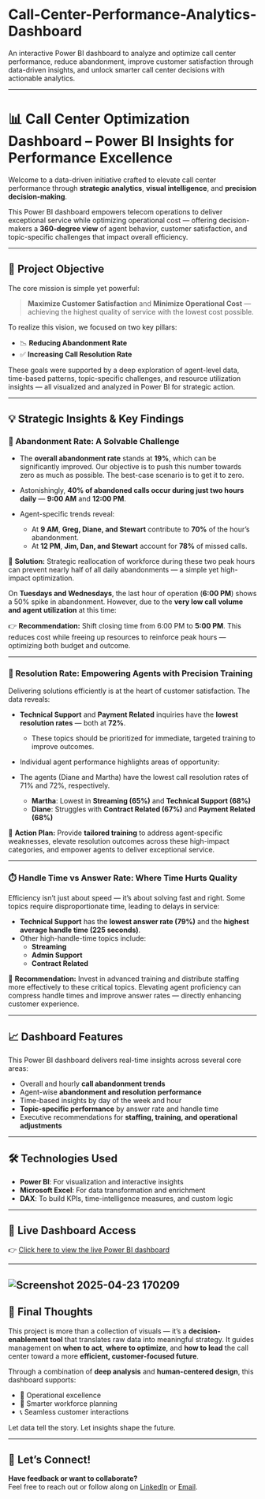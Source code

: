 # Call-Center-Performance-Analytics-Dashboard
An interactive Power BI dashboard to analyze and optimize call center performance, reduce abandonment, improve customer satisfaction through data-driven insights, and unlock smarter call center decisions with actionable analytics.




-----------------

# 📊 Call Center Optimization Dashboard – Power BI Insights for Performance Excellence

Welcome to a data-driven initiative crafted to elevate call center performance through **strategic analytics**, **visual intelligence**, and **precision decision-making**.

This Power BI dashboard empowers telecom operations to deliver exceptional service while optimizing operational cost — offering decision-makers a **360-degree view** of agent behavior, customer satisfaction, and topic-specific challenges that impact overall efficiency.

---

## 🎯 Project Objective

The core mission is simple yet powerful:

> **Maximize Customer Satisfaction** and **Minimize Operational Cost** — achieving the highest quality of service with the lowest cost possible.

To realize this vision, we focused on two key pillars:
- 📉 **Reducing Abandonment Rate**
- ✅ **Increasing Call Resolution Rate**

These goals were supported by a deep exploration of agent-level data, time-based patterns, topic-specific challenges, and resource utilization insights — all visualized and analyzed in Power BI for strategic action.

---

## 💡 Strategic Insights & Key Findings

### 🛑 Abandonment Rate: A Solvable Challenge

- The **overall abandonment rate** stands at **19%**, which can be significantly improved. Our objective is to push this number towards zero as much as possible. The best-case scenario is to get it to zero.
  
- Astonishingly, **40% of abandoned calls occur during just two hours daily** — **9:00 AM** and **12:00 PM**.
- Agent-specific trends reveal:
  - At **9 AM**, **Greg, Diane, and Stewart** contribute to **70%** of the hour’s abandonment.
  - At **12 PM**, **Jim, Dan, and Stewart** account for **78%** of missed calls.

📌 **Solution:** Strategic reallocation of workforce during these two peak hours can prevent nearly half of all daily abandonments — a simple yet high-impact optimization.

On **Tuesdays and Wednesdays**, the last hour of operation (**6:00 PM**) shows a 50% spike in abandonment. However, due to the **very low call volume and agent utilization** at this time:

👉 **Recommendation:** Shift closing time from 6:00 PM to **5:00 PM**. This reduces cost while freeing up resources to reinforce peak hours — optimizing both budget and outcome.

---

### 🧩 Resolution Rate: Empowering Agents with Precision Training

Delivering solutions efficiently is at the heart of customer satisfaction. The data reveals:

- **Technical Support** and **Payment Related** inquiries have the **lowest resolution rates** — both at **72%**.
  - These topics should be prioritized for immediate, targeted training to improve outcomes.
    
- Individual agent performance highlights areas of opportunity:
- The agents (Diane and Martha) have the lowest call resolution rates of 71% and 72%, respectively.
  - **Martha**: Lowest in **Streaming (65%)** and **Technical Support (68%)**
  - **Diane**: Struggles with **Contract Related (67%)** and **Payment Related (68%)**

🎯 **Action Plan:** Provide **tailored training** to address agent-specific weaknesses, elevate resolution outcomes across these high-impact categories, and empower agents to deliver exceptional service.

---

### ⏱️ Handle Time vs Answer Rate: Where Time Hurts Quality

Efficiency isn’t just about speed — it’s about solving fast and right. Some topics require disproportionate time, leading to delays in service:

- **Technical Support** has the **lowest answer rate (79%)** and the **highest average handle time (225 seconds)**.
- Other high-handle-time topics include:
  - **Streaming**
  - **Admin Support**
  - **Contract Related**

📌 **Recommendation:** Invest in advanced training and distribute staffing more effectively to these critical topics. Elevating agent proficiency can compress handle times and improve answer rates — directly enhancing customer experience.

---

## 📈 Dashboard Features

This Power BI dashboard delivers real-time insights across several core areas:

- Overall and hourly **call abandonment trends**
- Agent-wise **abandonment and resolution performance**
- Time-based insights by day of the week and hour
- **Topic-specific performance** by answer rate and handle time
- Executive recommendations for **staffing, training, and operational adjustments**

---

## 🛠️ Technologies Used

- **Power BI**: For visualization and interactive insights
- **Microsoft Excel**: For data transformation and enrichment
- **DAX**: To build KPIs, time-intelligence measures, and custom logic


---

## 🔗 Live Dashboard Access

👉 [Click here to view the live Power BI dashboard](https://app.powerbi.com/view?r=eyJrIjoiMDc0YWQ5ZjgtMWU5MS00OWQxLTg4YTgtYTAwYjRlZDAzNmFkIiwidCI6ImRmODY3OWNkLWE4MGUtNDVkOC05OWFjLWM4M2VkN2ZmOTVhMCJ9)

---
![Screenshot 2025-04-23 170209](https://github.com/user-attachments/assets/a15ab8e3-be9d-4bee-a9be-adb231809fb3)
---

## 💬 Final Thoughts

This project is more than a collection of visuals — it’s a **decision-enablement tool** that translates raw data into meaningful strategy. It guides management on **when to act**, **where to optimize**, and **how to lead** the call center toward a more **efficient, customer-focused future**.

Through a combination of **deep analysis** and **human-centered design**, this dashboard supports:
- 🚀 Operational excellence
- 💼 Smarter workforce planning
- 📞 Seamless customer interactions

Let data tell the story. Let insights shape the future.

---

## 💬 Let’s Connect!

**Have feedback or want to collaborate?**  
Feel free to reach out or follow along on [LinkedIn](https://www.linkedin.com/in/iamomardarwesh/) or [Email](mailto:omarelsayeddarwesh@gmail.com).










